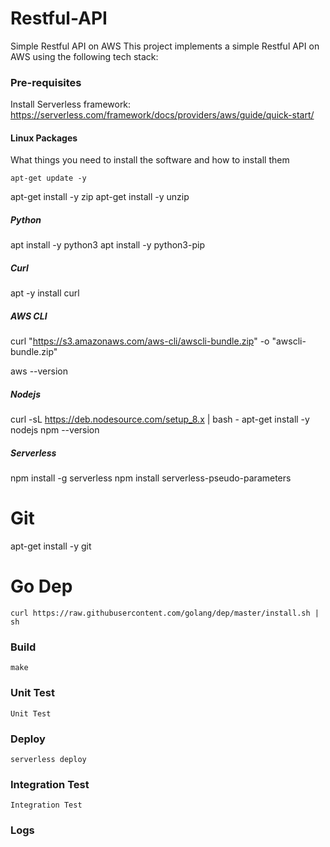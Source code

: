 # Restful-API
Simple Restful API on AWS
This project implements a simple Restful API on AWS using the following tech stack:
### Pre-requisites
Install Serverless framework:
https://serverless.com/framework/docs/providers/aws/guide/quick-start/
#### Linux Packages

What things you need to install the software and how to install them

```
apt-get update -y
```
apt-get install -y zip
apt-get install -y unzip
 ##### Python
 apt install -y python3
apt install -y python3-pip

##### Curl
apt -y install  curl  
##### AWS CLI
curl "https://s3.amazonaws.com/aws-cli/awscli-bundle.zip" -o "awscli-bundle.zip"

aws --version

##### Nodejs

curl -sL https://deb.nodesource.com/setup_8.x | bash -
apt-get install -y nodejs
npm --version

##### Serverless

npm install -g serverless
npm install serverless-pseudo-parameters

# Git

apt-get install -y git

	
# Go Dep
	curl https://raw.githubusercontent.com/golang/dep/master/install.sh | sh

### Build
    make
### Unit Test
    Unit Test
### Deploy
    serverless deploy

### Integration Test
    Integration Test
### Logs
